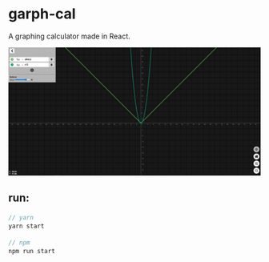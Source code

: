 # garph-cal

A graphing calculator made in React.

<img src="/assets/preview.jpg" />

## run:

```rust
// yarn
yarn start

// npm
npm run start
```
